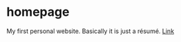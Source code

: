 # homepage

My first personal website. Basically it is just a résumé.
[Link](https://garikr.github.io/homepage/)

